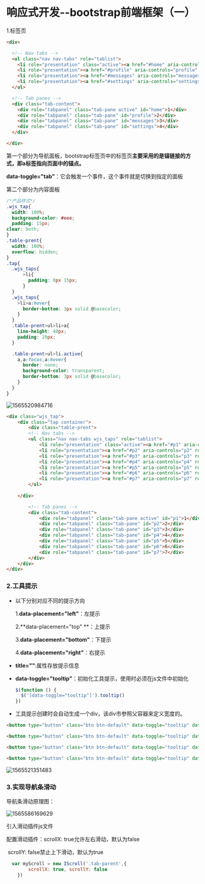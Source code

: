# 响应式开发--bootstrap前端框架（一）

1.标签页

```html
<div>

  <!-- Nav tabs -->
  <ul class="nav nav-tabs" role="tablist">
    <li role="presentation" class="active"><a href="#home" aria-controls="home" role="tab" data-toggle="tab">Home</a></li>
    <li role="presentation"><a href="#profile" aria-controls="profile" role="tab" data-toggle="tab">Profile</a></li>
    <li role="presentation"><a href="#messages" aria-controls="messages" role="tab" data-toggle="tab">Messages</a></li>
    <li role="presentation"><a href="#settings" aria-controls="settings" role="tab" data-toggle="tab">Settings</a></li>
  </ul>

  <!-- Tab panes -->
  <div class="tab-content">
    <div role="tabpanel" class="tab-pane active" id="home">1</div>
    <div role="tabpanel" class="tab-pane" id="profile">2</div>
    <div role="tabpanel" class="tab-pane" id="messages">3</div>
    <div role="tabpanel" class="tab-pane" id="settings">4</div>
  </div>

</div>
```

第一个部分为导航面板，bootstrap标签页中的标签页**主要采用的是锚链接的方式，即a标签指向页面中的锚点。**

**data-toggle="tab"**：它会触发一个事件，这个事件就是切换到指定的面板

第二个部分为内容面板

```css
/*产品样式*/
.wjs_tap{
  width: 100%;
  background-color: #eee;
  padding: 15px;
clear: both;
}
.table-prent{
  width: 100%;
  overflow: hidden;
}
.tap{
  .wjs_taps{
      >li{
        padding: 0px 15px;
      }
  }
  .wjs_taps{
    >li>a:hover{
      border-bottom: 3px solid @basecolor;
    }
  }
  .table-prent>ul>li>a{
    line-height: 40px;
    padding: 20px;
  }

  .table-prent>ul>li.active{
    a,a:focus,a:hover{
      border: none;
      background-color: transparent;
      border-bottom: 3px solid @basecolor;
    }
  }
}

```

![1565520984716](C:\Users\14331\AppData\Roaming\Typora\typora-user-images\1565520984716.png)

```html
<div class="wjs_tap">
    <div class="tap container">
        <div class="table-prent">
        <!-- Nav tabs -->
        <ul class="nav nav-tabs wjs_taps" role="tablist">
            <li role="presentation" class="active"><a href="#p1" aria-controls="p1" role="tab" data-toggle="tab">特别推荐</a></li>
            <li role="presentation"><a href="#p2" aria-controls="p2" role="tab" data-toggle="tab">微投资</a></li>
            <li role="presentation"><a href="#p3" aria-controls="p3" role="tab" data-toggle="tab">微小宝</a></li>
            <li role="presentation"><a href="#p4" aria-controls="p4" role="tab" data-toggle="tab">月月盈</a></li>
            <li role="presentation"><a href="#p5" aria-controls="p5" role="tab" data-toggle="tab">稳赢宝</a></li>
            <li role="presentation"><a href="#p6" aria-controls="p6" role="tab" data-toggle="tab">海航通宝</a></li>
            <li role="presentation"><a href="#p7" aria-controls="p7" role="tab" data-toggle="tab">微金包</a></li>
        </ul>
        
    </div>

        <!-- Tab panes -->
        <div class="tab-content">
            <div role="tabpanel" class="tab-pane active" id="p1">1</div>
            <div role="tabpanel" class="tab-pane" id="p2">2</div>
            <div role="tabpanel" class="tab-pane" id="p3">3</div>
            <div role="tabpanel" class="tab-pane" id="p4">4</div>
            <div role="tabpanel" class="tab-pane" id="p5">5</div>
            <div role="tabpanel" class="tab-pane" id="p6">6</div>
            <div role="tabpanel" class="tab-pane" id="p7">7</div>
        </div>
	</div>
</div>
```

### 2.工具提示

- 以下分别对应不同的提示方向

  1.**data-placement="left"**：左提示

  2.**data-placement="top" **：上提示

  3.**data-placement="bottom"**：下提示

  4.**data-placement="right"**：右提示

- **title=""**:属性存放提示信息

- **data-toggle="tooltip"**：初始化工具提示，使用时必须在js文件中初始化

  ```javascript
  $(function () {
    $('[data-toggle="tooltip"]').tooltip()
  })
  ```

- 工具提示创建时会自动生成一个div，该div市参照父容器来定义宽度的。

```html
<button type="button" class="btn btn-default" data-toggle="tooltip" data-placement="left" title="Tooltip on left">Tooltip on left</button>

<button type="button" class="btn btn-default" data-toggle="tooltip" data-placement="top" title="Tooltip on top">Tooltip on top</button>

<button type="button" class="btn btn-default" data-toggle="tooltip" data-placement="bottom" title="Tooltip on bottom">Tooltip on bottom</button>

<button type="button" class="btn btn-default" data-toggle="tooltip" data-placement="right" title="Tooltip on right">Tooltip on right</button>
```

![1565521351483](C:\Users\14331\AppData\Roaming\Typora\typora-user-images\1565521351483.png)



### 3.实现导航条滑动

导航条滑动原理图：

![1565586169629](C:\Users\14331\AppData\Roaming\Typora\typora-user-images\1565586169629.png)

引入滑动插件js文件

配置滑动插件：scrollX: true允许左右滑动，默认为false

​							scrollY: false禁止上下滑动，默认为true

```javascript
  var myScroll = new IScroll('.tab-parent',{
        scrollX: true, scrollY: false
    })
```


